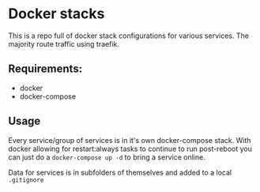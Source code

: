 # Docker stacks

This is a repo full of docker stack configurations for various services. The majority route traffic using traefik.

## Requirements:
- docker
- docker-compose

## Usage

Every service/group of services is in it's own docker-compose stack. With docker allowing for restart:always tasks to continue to run post-reboot you can just do a `docker-compose up -d` to bring a service online.

Data for services is in subfolders of themselves and added to a local `.gitignore`
